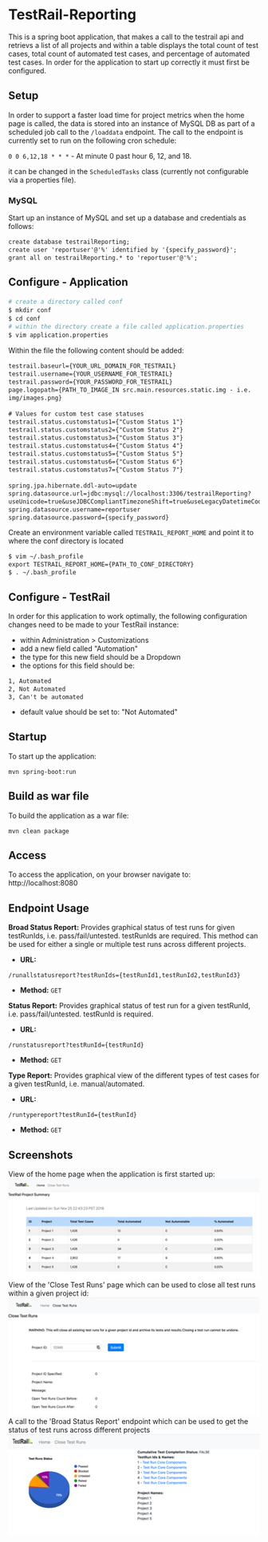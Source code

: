 # TestRail-Reporting
This is a spring boot application, that makes a call to the testrail api and retrievs a list of all projects and within a table displays the total count of test cases, total count of automated test cases, and percentage of automated test cases. In order for the application to start up correctly it must first be configured.

## Setup
In order to support a faster load time for project metrics when the home page is called, the data is stored into an instance of MySQL DB as part of a scheduled job call to the `/loaddata` endpoint. The call to the endpoint is currently set to run on the following cron schedule:

`0 0 6,12,18 * * *` - At minute 0 past hour 6, 12, and 18.

it can be changed in the `ScheduledTasks` class (currently not configurable via a properties file).

### MySQL
Start up an instance of MySQL and set up a database and credentials as follows:

```
create database testrailReporting;
create user 'reportuser'@'%' identified by '{specify_password}';
grant all on testrailReporting.* to 'reportuser'@'%';
```

## Configure - Application

```bash
# create a directory called conf
$ mkdir conf
$ cd conf
# within the directory create a file called application.properties
$ vim application.properties
```

Within the file the following content should be added:

```
testrail.baseurl={YOUR_URL_DOMAIN_FOR_TESTRAIL}
testrail.username={YOUR_USERNAME_FOR_TESTRAIL}
testrail.password={YOUR_PASSWORD_FOR_TESTRAIL}
page.logopath={PATH_TO_IMAGE_IN src.main.resources.static.img - i.e. img/images.png}

# Values for custom test case statuses
testrail.status.customstatus1={"Custom Status 1"}
testrail.status.customstatus2={"Custom Status 2"}
testrail.status.customstatus3={"Custom Status 3"}
testrail.status.customstatus4={"Custom Status 4"}
testrail.status.customstatus5={"Custom Status 5"}
testrail.status.customstatus6={"Custom Status 6"}
testrail.status.customstatus7={"Custom Status 7"}

spring.jpa.hibernate.ddl-auto=update
spring.datasource.url=jdbc:mysql://localhost:3306/testrailReporting?useUnicode=true&useJDBCCompliantTimezoneShift=true&useLegacyDatetimeCode=false&serverTimezone=PST
spring.datasource.username=reportuser
spring.datasource.password={specify_password}

```

Create an environment variable called `TESTRAIL_REPORT_HOME` and point it to where the conf directory is located

```
$ vim ~/.bash_profile
export TESTRAIL_REPORT_HOME={PATH_TO_CONF_DIRECTORY}
$ . ~/.bash_profile
```

## Configure - TestRail
In order for this application to work optimally, the following configuration changes need to be made to your TestRail instance:

* within Administration > Customizations 
* add a new field called "Automation"
* the type for this new field should be a Dropdown
* the options for this field should be:

```
1, Automated
2, Not Automated
3, Can't be automated
```

* default value should be set to: "Not Automated"

## Startup
To start up the application:
```
mvn spring-boot:run
```
## Build as war file
To build the application as a war file:
```
mvn clean package
```

## Access
To access the application, on your browser navigate to: http://localhost:8080

## Endpoint Usage
**Broad Status Report:** Provides graphical status of test runs for given testRunIds, i.e. pass/fail/untested. testRunIds are required. This method can be used for either a single or multiple test runs across different projects.

* **URL:**
```
/runallstatusreport?testRunIds={testRunId1,testRunId2,testRunId3}
```

* **Method:**
`GET`

**Status Report:** Provides graphical status of test run for a given testRunId, i.e. pass/fail/untested. testRunId is required.

* **URL:**
```
/runstatusreport?testRunId={testRunId}
```

* **Method:**
`GET`

**Type Report:** Provides graphical view of the different types of test cases for a given testRunId, i.e. manual/automated.


* **URL:**
```
/runtypereport?testRunId={testRunId}
```

* **Method:**
`GET`

## Screenshots
View of the home page when the application is first started up:
![Home Page](screenshots/MainPage.png?raw=true "Home Page")
View of the 'Close Test Runs' page which can be used to close all test runs within a given project id:
![Close All Test Runs](screenshots/CloseTestRuns.png?raw=true "Close All Test Runs")
A call to the 'Broad Status Report' endpoint which can be used to get the status of test runs across different projects
![Broad Status Report](screenshots/RunAllStatusReport.png?raw=true "Broad Status Report")




